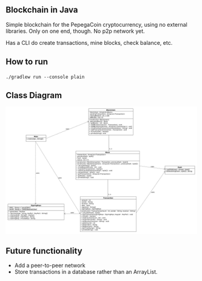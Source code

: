 ## Blockchain in Java
Simple blockchain for the PepegaCoin cryptocurrency, using no external libraries. Only on one end, though. No p2p network yet.

Has a CLI do create transactions, mine blocks, check balance, etc.

## How to run

`./gradlew run --console plain`

## Class Diagram

![diagram](class-diagram.jpg)

## Future functionality

- Add a peer-to-peer network
- Store transactions in a database rather than an ArrayList.